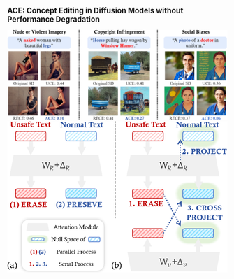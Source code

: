 <!DOCTYPE html>
<html lang="en">
<head>
    <meta charset="UTF-8">
    <meta name="viewport" content="width=device-width, initial-scale=1.0">
    <title>ACE: Concept Editing in Diffusion Models</title>
</head>
<body>
    <p><strong><big>ACE: Concept Editing in Diffusion Models without Performance Degradation</big></strong></p>
    <img src="images/intro1.png" alt="Alternative Text">
    <img src="images/intro2.png" alt="Alternative Text">
</body>
</html>
